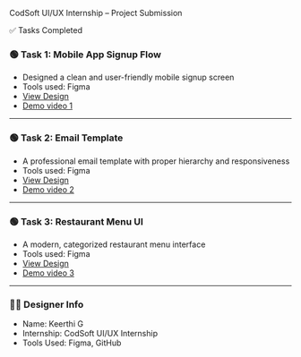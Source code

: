 CodSoft UI/UX Internship – Project Submission

 ✅ Tasks Completed

### 🟢 Task 1: Mobile App Signup Flow
- Designed a clean and user-friendly mobile signup screen
- Tools used: Figma
- [View Design](https://www.figma.com/proto/o6DkIaMYuFsIcvcAkVQEOJ/Mobile-SIgn-up-flow?page-id=0%3A1&node-id=15-120&p=f&viewport=-204%2C61%2C0.68&t=rSN6Xz8yfadoEZxc-1&scaling=scale-down&content-scaling=fixed&starting-point-node-id=15%3A120)
- [Demo video 1](https://www.linkedin.com/posts/keerthi-g-9a3b99302_codsoft-uiux-figma-activity-7352354845036531713-8tLZ?utm_source=share&utm_medium=member_desktop&rcm=ACoAAE1q_0sB9XCO5CfSzu9dLQPkYLz0HfzGvtM)

---

### 🟢 Task 2: Email Template
- A professional email template with proper hierarchy and responsiveness
- Tools used: Figma
- [View Design](https://www.figma.com/proto/ajFM5N8qZEWYraXG0W39bI/Email-Template?page-id=0%3A1&node-id=13-4&p=f&viewport=209%2C147%2C0.29&t=BomKlYq7VsPX5Enq-1&scaling=min-zoom&content-scaling=fixed)
- [Demo video 2](https://www.linkedin.com/posts/keerthi-g-9a3b99302_codsoft-emailui-uiux-activity-7352357239669596161-GiXT?utm_source=share&utm_medium=member_desktop&rcm=ACoAAE1q_0sB9XCO5CfSzu9dLQPkYLz0HfzGvtM)

---

### 🟢 Task 3: Restaurant Menu UI
- A modern, categorized restaurant menu interface
- Tools used: Figma
- [View Design](https://www.figma.com/proto/R8lf7gTnrr0Db2UUcOrKqx/Restrauant-Menu?page-id=0%3A1&node-id=31-202&p=f&viewport=-694%2C65%2C0.34&t=lFHlKypQYnA5g8Nq-1&scaling=scale-down&content-scaling=fixed&starting-point-node-id=11%3A418)
- [Demo video 3](https://www.linkedin.com/posts/keerthi-g-9a3b99302_codsoft-uiux-figma-activity-7352358409750335488-ulwi?utm_source=share&utm_medium=member_desktop&rcm=ACoAAE1q_0sB9XCO5CfSzu9dLQPkYLz0HfzGvtM)
---

### 👩‍🎓 Designer Info
- Name: Keerthi G
- Internship: CodSoft UI/UX Internship
- Tools Used: Figma, GitHub

